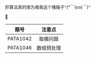 肝算法真的很为难我这个猪脑子^(*￣(oo)￣)^

🎈

| 题号 | 注意点 |  
| :----:|:----:|  
|  PATA1042   |  取模问题  | 
| PATA1046| 数组预处理 |

